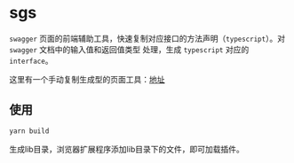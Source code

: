 # sgs

`swagger` 页面的前端辅助工具，快速复制对应接口的方法声明（`typescript`）。对 `swagger` 文档中的输入值和返回值类型
处理，生成 `typescript` 对应的 `interface`。


这里有一个手动复制生成型的页面工具：[地址](https://limengke123.github.io/tiny-waffle/#/sg2ts)

## 使用

```bash
yarn build
```

生成lib目录，浏览器扩展程序添加lib目录下的文件，即可加载插件。
